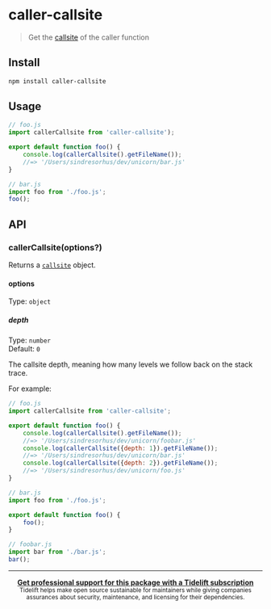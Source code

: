 # caller-callsite

> Get the [callsite](https://github.com/sindresorhus/callsites#api) of the caller function


## Install

```sh
npm install caller-callsite
```


## Usage

```js
// foo.js
import callerCallsite from 'caller-callsite');

export default function foo() {
	console.log(callerCallsite().getFileName());
	//=> '/Users/sindresorhus/dev/unicorn/bar.js'
}
```

```js
// bar.js
import foo from './foo.js';
foo();
```


## API

### callerCallsite(options?)

Returns a [`callsite`](https://github.com/sindresorhus/callsites#api) object.

#### options

Type: `object`

##### depth

Type: `number`<br>
Default: `0`

The callsite depth, meaning how many levels we follow back on the stack trace.

For example:

```js
// foo.js
import callerCallsite from 'caller-callsite';

export default function foo() {
	console.log(callerCallsite().getFileName());
	//=> '/Users/sindresorhus/dev/unicorn/foobar.js'
	console.log(callerCallsite({depth: 1}).getFileName());
	//=> '/Users/sindresorhus/dev/unicorn/bar.js'
	console.log(callerCallsite({depth: 2}).getFileName());
	//=> '/Users/sindresorhus/dev/unicorn/foo.js'
}
```

```js
// bar.js
import foo from './foo.js';

export default function foo() {
	foo();
}
```

```js
// foobar.js
import bar from './bar.js';
bar();
```


---

<div align="center">
	<b>
		<a href="https://tidelift.com/subscription/pkg/npm-caller-callsite?utm_source=npm-caller-callsite&utm_medium=referral&utm_campaign=readme">Get professional support for this package with a Tidelift subscription</a>
	</b>
	<br>
	<sub>
		Tidelift helps make open source sustainable for maintainers while giving companies<br>assurances about security, maintenance, and licensing for their dependencies.
	</sub>
</div>
